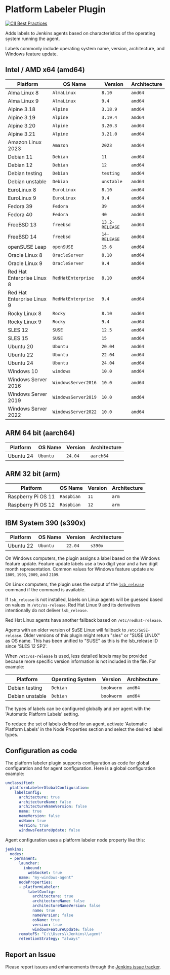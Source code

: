 # Platform Labeler Plugin

[![CII Best Practices](https://bestpractices.coreinfrastructure.org/projects/3537/badge)](https://bestpractices.coreinfrastructure.org/projects/3537)

Adds labels to Jenkins agents based on characteristics of the operating system running the agent.

Labels commonly include operating system name, version, architecture, and Windows feature update.

## Intel / AMD x64 (amd64)

| Platform                   | OS Name            | Version        | Architecture |
| -------------------------- | ------------------ | -------------- | ------------ |
| Alma Linux 8               | `AlmaLinux`        | `8.10`         | `amd64`      | // EOL: 31 Mar 2029
| Alma Linux 9               | `AlmaLinux`        | `9.4`          | `amd64`      | // EOL: 31 May 2032
| Alpine 3.18                | `Alpine`           | `3.18.9`       | `amd64`      | // EOL: 01 May 2025
| Alpine 3.19                | `Alpine`           | `3.19.4`       | `amd64`      | // EOL: 01 Nov 2025
| Alpine 3.20                | `Alpine`           | `3.20.3`       | `amd64`      | // EOL: 01 May 2026
| Alpine 3.21                | `Alpine`           | `3.21.0`       | `amd64`      | // EOL: 01 Nov 2026
| Amazon Linux 2023          | `Amazon`           | `2023`         | `amd64`      | // EOL: 15 Mar 2028
| Debian 11                  | `Debian`           | `11`           | `amd64`      | // EOL: 30 Jun 2026
| Debian 12                  | `Debian`           | `12`           | `amd64`      | // EOL: 30 Jun 2028
| Debian testing             | `Debian`           | `testing`      | `amd64`      |
| Debian unstable            | `Debian`           | `unstable`     | `amd64`      |
| EuroLinux 8                | `EuroLinux`        | `8.10`         | `amd64`      | // EOL: 31 May 2029
| EuroLinux 9                | `EuroLinux`        | `9.4`          | `amd64`      | // EOL: 31 May 2032
| Fedora 39                  | `Fedora`           | `39`           | `amd64`      | // EOL:  7 Dec 2024
| Fedora 40                  | `Fedora`           | `40`           | `amd64`      | // EOL: 13 May 2025
| FreeBSD 13                 | `freebsd`          | `13.2-RELEASE` | `amd64`      | // EOL: 31 Jan 2026
| FreeBSD 14                 | `freebsd`          | `14-RELEASE`   | `amd64`      | // EOL: 30 Nov 2028
| openSUSE Leap              | `openSUSE`         | `15.6`         | `amd64`      | // EOL: 31 Dec 2025
| Oracle Linux 8             | `OracleServer`     | `8.10`         | `amd64`      | // EOL: 31 May 2029
| Oracle Linux 9             | `OracleServer`     | `9.4`          | `amd64`      | // EOL: 31 May 2032
| Red Hat Enterprise Linux 8 | `RedHatEnterprise` | `8.10`         | `amd64`      | // EOL: 31 May 2029
| Red Hat Enterprise Linux 9 | `RedHatEnterprise` | `9.4`          | `amd64`      | // EOL: 31 May 2032
| Rocky Linux 8              | `Rocky`            | `8.10`         | `amd64`      | // EOL: 31 May 2029
| Rocky Linux 9              | `Rocky`            | `9.4`          | `amd64`      | // EOL: 31 May 2032
| SLES 12                    | `SUSE`             | `12.5`         | `amd64`      | // EOL: 31 Oct 2027
| SLES 15                    | `SUSE`             | `15`           | `amd64`      | // EOL: 31 Jul 2031
| Ubuntu 20                  | `Ubuntu`           | `20.04`        | `amd64`      | // EOL:  2 Apr 2025
| Ubuntu 22                  | `Ubuntu`           | `22.04`        | `amd64`      | // EOL:  1 Apr 2027
| Ubuntu 24                  | `Ubuntu`           | `24.04`        | `amd64`      | // EOL: 25 Apr 2036
| Windows 10                 | `windows`          | `10.0`         | `amd64`      | // EOL: 14 Oct 2025
| Windows Server 2016        | `WindowsServer2016`| `10.0`         | `amd64`      | // EOL: 12 Jan 2027
| Windows Server 2019        | `WindowsServer2019`| `10.0`         | `amd64`      | // EOL:  9 Jan 2029
| Windows Server 2022        | `WindowsServer2022`| `10.0`         | `amd64`      | // EOL: 14 Oct 2031

## ARM 64 bit (aarch64)

| Platform                   | OS Name            | Version        | Architecture |
| -------------------------- | ------------------ | -------------- | ------------ |
| Ubuntu 24                  | `Ubuntu`           | `24.04`        | `aarch64`    | // EOL: 25 Apr 2036

## ARM 32 bit (arm)

| Platform                   | OS Name            | Version        | Architecture |
| -------------------------- | ------------------ | -------------- | ------------ |
| Raspberry Pi OS 11         | `Raspbian`         | `11`           | `arm`        | // EOL: 30 Jun 2026
| Raspberry Pi OS 12         | `Raspbian`         | `12`           | `arm`        | // EOL: 30 Jun 2028

## IBM System 390 (s390x)

| Platform                   | OS Name            | Version        | Architecture |
| -------------------------- | ------------------ | -------------- | ------------ |
| Ubuntu 22                  | `Ubuntu`           | `22.04`        | `s390x`      | // EOL:  2 Apr 2027

On Windows computers, the plugin assigns a label based on the Windows feature update.
Feature update labels use a two digit year and a two digit month representation.
Common values for Windows feature update are `1809`, `1903`, `2009`, and `2109`.

On Linux computers, the plugin uses the output of the [`lsb_release`](https://linux.die.net/man/1/lsb_release) command if the command is available.

If `lsb_release` is not installed, labels on Linux agents will be guessed based on values in `/etc/os-release`.
Red Hat Linux 9 and its derivatives intentionally do not deliver `lsb_release`.

Red Hat Linux agents have another fallback based on `/etc/redhat-release`.

Agents with an older version of SuSE Linux will fallback to `/etc/SuSE-release`. Older versions of this plugin might return "sles" or "SUSE LINUX" as OS name.
This has been unified to "SUSE" as this is the lsb_release ID since 'SLES 12 SP2'.

When `/etc/os-release` is used, less detailed labels may be provided because more specific version information is not included in the file.
For example:

| Platform                   | Operating System   | Version        | Architecture |
| -------------------------- | ------------------ | -------------- | ------------ |
| Debian testing             | `Debian`           | `bookworm`     | `amd64`      |
| Debian unstable            | `Debian`           | `bookworm`     | `amd64`      |

The types of labels can be configured globally and per agent with the 'Automatic Platform Labels' setting.

To reduce the set of labels defined for an agent, activate 'Automatic Platform Labels' in the Node Properties section and select the desired label types.

## Configuration as code

The platform labeler plugin supports configuration as code for global configuration and for agent configuration.
Here is a global configuration example:

```yaml
unclassified:
  platformLabelerGlobalConfiguration:
    labelConfig:
      architecture: true
      architectureName: false
      architectureNameVersion: false
      name: true
      nameVersion: false
      osName: true
      version: true
      windowsFeatureUpdate: false
```

Agent configuration uses a platform labeler node property like this:

```yaml
jenkins:
  nodes:
  - permanent:
      launcher:
        inbound:
          webSocket: true
      name: "my-windows-agent"
      nodeProperties:
      - platformLabeler:
          labelConfig:
            architecture: true
            architectureName: false
            architectureNameVersion: false
            name: true
            nameVersion: false
            osName: true
            version: true
            windowsFeatureUpdate: false
      remoteFS: "C:\\Users\\Jenkins\\agent"
      retentionStrategy: "always"
```

## Report an Issue

Please report issues and enhancements through the [Jenkins issue tracker](https://www.jenkins.io/participate/report-issue/redirect/#15650).
